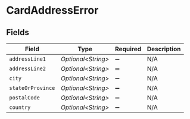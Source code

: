# CardAddressError


## Fields

| Field               | Type                | Required            | Description         |
| ------------------- | ------------------- | ------------------- | ------------------- |
| `addressLine1`      | *Optional\<String>* | :heavy_minus_sign:  | N/A                 |
| `addressLine2`      | *Optional\<String>* | :heavy_minus_sign:  | N/A                 |
| `city`              | *Optional\<String>* | :heavy_minus_sign:  | N/A                 |
| `stateOrProvince`   | *Optional\<String>* | :heavy_minus_sign:  | N/A                 |
| `postalCode`        | *Optional\<String>* | :heavy_minus_sign:  | N/A                 |
| `country`           | *Optional\<String>* | :heavy_minus_sign:  | N/A                 |